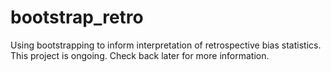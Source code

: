 # bootstrap_retro
Using bootstrapping to inform interpretation of retrospective
bias statistics. This project is ongoing. Check back later for
more information.


